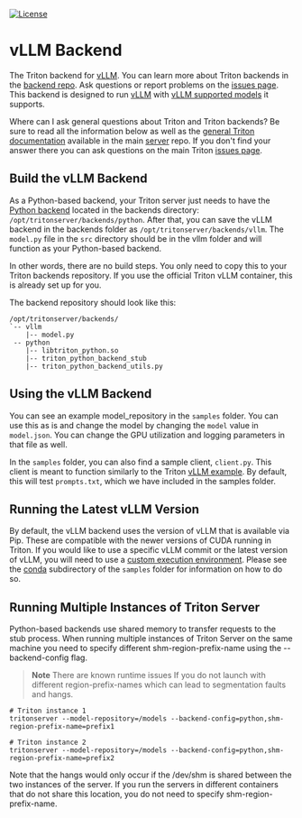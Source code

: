 <!--
# Copyright 2023, NVIDIA CORPORATION & AFFILIATES. All rights reserved.
#
# Redistribution and use in source and binary forms, with or without
# modification, are permitted provided that the following conditions
# are met:
#  * Redistributions of source code must retain the above copyright
#    notice, this list of conditions and the following disclaimer.
#  * Redistributions in binary form must reproduce the above copyright
#    notice, this list of conditions and the following disclaimer in the
#    documentation and/or other materials provided with the distribution.
#  * Neither the name of NVIDIA CORPORATION nor the names of its
#    contributors may be used to endorse or promote products derived
#    from this software without specific prior written permission.
#
# THIS SOFTWARE IS PROVIDED BY THE COPYRIGHT HOLDERS ``AS IS'' AND ANY
# EXPRESS OR IMPLIED WARRANTIES, INCLUDING, BUT NOT LIMITED TO, THE
# IMPLIED WARRANTIES OF MERCHANTABILITY AND FITNESS FOR A PARTICULAR
# PURPOSE ARE DISCLAIMED.  IN NO EVENT SHALL THE COPYRIGHT OWNER OR
# CONTRIBUTORS BE LIABLE FOR ANY DIRECT, INDIRECT, INCIDENTAL, SPECIAL,
# EXEMPLARY, OR CONSEQUENTIAL DAMAGES (INCLUDING, BUT NOT LIMITED TO,
# PROCUREMENT OF SUBSTITUTE GOODS OR SERVICES; LOSS OF USE, DATA, OR
# PROFITS; OR BUSINESS INTERRUPTION) HOWEVER CAUSED AND ON ANY THEORY
# OF LIABILITY, WHETHER IN CONTRACT, STRICT LIABILITY, OR TORT
# (INCLUDING NEGLIGENCE OR OTHERWISE) ARISING IN ANY WAY OUT OF THE USE
# OF THIS SOFTWARE, EVEN IF ADVISED OF THE POSSIBILITY OF SUCH DAMAGE.
-->

[![License](https://img.shields.io/badge/License-BSD3-lightgrey.svg)](https://opensource.org/licenses/BSD-3-Clause)

# vLLM Backend

The Triton backend for [vLLM](https://github.com/vllm-project/vllm).
You can learn more about Triton backends in the [backend
repo](https://github.com/triton-inference-server/backend). Ask
questions or report problems on the [issues
page](https://github.com/triton-inference-server/server/issues).
This backend is designed to run [vLLM](https://github.com/vllm-project/vllm)
with
[vLLM supported models](https://vllm.readthedocs.io/en/latest/models/supported_models.html)
it supports.

Where can I ask general questions about Triton and Triton backends?
Be sure to read all the information below as well as the [general
Triton documentation](https://github.com/triton-inference-server/server#triton-inference-server)
available in the main [server](https://github.com/triton-inference-server/server)
repo. If you don't find your answer there you can ask questions on the
main Triton [issues page](https://github.com/triton-inference-server/server/issues).

## Build the vLLM Backend

As a Python-based backend, your Triton server just needs to have the [Python backend](https://github.com/triton-inference-server/python_backend)
located in the backends directory: `/opt/tritonserver/backends/python`. After that, you can save the vLLM backend in the backends folder as `/opt/tritonserver/backends/vllm`. The `model.py` file in the `src` directory should be in the vllm folder and will function as your Python-based backend.

In other words, there are no build steps. You only need to copy this to your Triton backends repository. If you use the official Triton vLLM container, this is already set up for you.

The backend repository should look like this:
```
/opt/tritonserver/backends/
`-- vllm
    |-- model.py
 -- python
    |-- libtriton_python.so
    |-- triton_python_backend_stub
    |-- triton_python_backend_utils.py
```

## Using the vLLM Backend

You can see an example model_repository in the `samples` folder.
You can use this as is and change the model by changing the `model` value in `model.json`.
You can change the GPU utilization and logging parameters in that file as well.

In the `samples` folder, you can also find a sample client, `client.py`.
This client is meant to function similarly to the Triton
[vLLM example](https://github.com/triton-inference-server/tutorials/tree/main/Quick_Deploy/vLLM).
By default, this will test `prompts.txt`, which we have included in the samples folder.

## Running the Latest vLLM Version

By default, the vLLM backend uses the version of vLLM that is available via Pip.
These are compatible with the newer versions of CUDA running in Triton.
If you would like to use a specific vLLM commit or the latest version of vLLM, you
will need to use a
[custom execution environment](https://github.com/triton-inference-server/python_backend#creating-custom-execution-environments).
Please see the
[conda](samples/conda) subdirectory of the `samples` folder for information on how to do so.

## Running Multiple Instances of Triton Server

Python-based backends use shared memory to transfer requests to the stub process. When running multiple instances of Triton Server on the same machine you need to specify different shm-region-prefix-name using the --backend-config flag.

> **Note** There are known runtime issues If you do not launch with different region-prefix-names which can lead to segmentation faults and hangs. 
```
# Triton instance 1
tritonserver --model-repository=/models --backend-config=python,shm-region-prefix-name=prefix1

# Triton instance 2
tritonserver --model-repository=/models --backend-config=python,shm-region-prefix-name=prefix2
```
Note that the hangs would only occur if the /dev/shm is shared between the two instances of the server. If you run the servers in different containers that do not share this location, you do not need to specify shm-region-prefix-name.